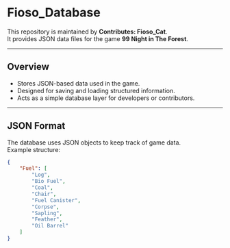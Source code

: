 # Fioso_Database

This repository is maintained by **Contributes: Fioso_Cat**.  
It provides JSON data files for the game **99 Night in The Forest**.

---

## Overview

- Stores JSON-based data used in the game.  
- Designed for saving and loading structured information.  
- Acts as a simple database layer for developers or contributors.

---

## JSON Format

The database uses JSON objects to keep track of game data.  
Example structure:

```json
{
    "Fuel": [
        "Log",
        "Bio Fuel",
        "Coal",
        "Chair",
        "Fuel Canister",
        "Corpse",
        "Sapling",
        "Feather",
        "Oil Barrel"
    ]
}
```
